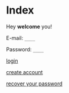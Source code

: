 # Index

Hey **welcome** you!

E-mail: `____`

Password: `____`

[login](#)

[create account](#)

[recover your password](#)
